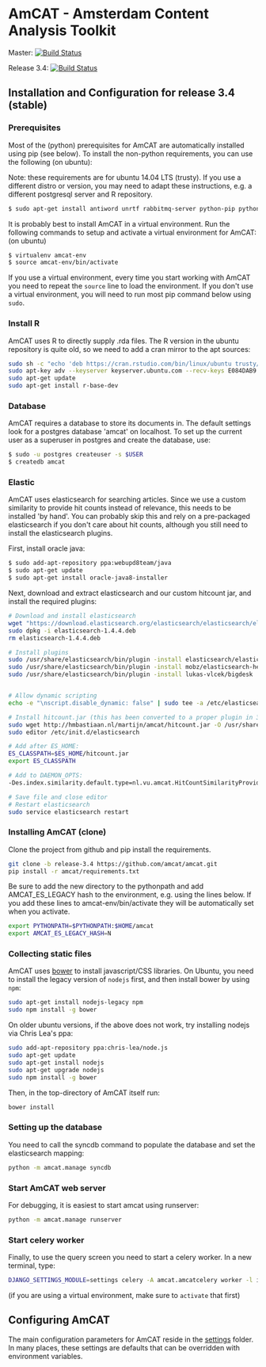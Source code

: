 AmCAT - Amsterdam Content Analysis Toolkit
==========================================

Master: [![Build Status](https://travis-ci.org/amcat/amcat.png?branch=master)](https://travis-ci.org/amcat/amcat)

Release 3.4: [![Build Status](https://travis-ci.org/amcat/amcat.png?branch=release-3.4)](https://travis-ci.org/amcat/amcat)


## Installation and Configuration for release 3.4 (stable)

### Prerequisites

Most of the (python) prerequisites for AmCAT are automatically installed using pip (see below). To install the non-python requirements, you can use the following (on ubuntu):

Note: these requirements are for ubuntu 14.04 LTS (trusty). If you use a different distro or version, you may need to adapt these instructions, e.g. a different postgresql server and R repository. 

```sh
$ sudo apt-get install antiword unrtf rabbitmq-server python-pip python-dev libxml2-dev libxslt-dev lib32z1-dev postgresql postgresql-server-dev-9.3 postgresql-contrib-9.3 python-virtualenv git graphviz
```

It is probably best to install AmCAT in a virtual environment. Run the following commands to setup and activate a virtual environment for AmCAT: (on ubuntu)

```sh
$ virtualenv amcat-env
$ source amcat-env/bin/activate
```

If you use a virtual environment, every time you start working with AmCAT you need to repeat the `source` line to load the environment. If you don't use a virtual environment, you will need to run most pip command below using `sudo`. 

### Install R

AmCAT uses R to directly supply .rda files. 
The R version in the ubuntu repository is quite old, so we need to add a cran mirror to the apt sources:

```sh
sudo sh -c "echo 'deb https://cran.rstudio.com/bin/linux/ubuntu trusty/' > /etc/apt/sources.list.d/r-cran-trusty.list"
sudo apt-key adv --keyserver keyserver.ubuntu.com --recv-keys E084DAB9
sudo apt-get update
sudo apt-get install r-base-dev
```

### Database

AmCAT requires a database to store its documents in. The default settings look for a postgres database 'amcat' on localhost. To set up the current user as a superuser in postgres and create the database, use:

```sh
$ sudo -u postgres createuser -s $USER
$ createdb amcat
```

### Elastic

AmCAT uses elasticsearch for searching articles. Since we use a custom similarity to provide hit counts instead of relevance, this needs to be installed 'by hand'. You can probably skip this and rely on a pre-packaged elasticsearch if you don't care about hit counts, although you still need to install the elasticsearch plugins.

First, install oracle java: 
```sh
$ sudo add-apt-repository ppa:webupd8team/java
$ sudo apt-get update
$ sudo apt-get install oracle-java8-installer 
```


Next, download and extract elasticsearch and our custom hitcount jar, and install the required plugins:

```sh
# Download and install elasticsearch
wget "https://download.elasticsearch.org/elasticsearch/elasticsearch/elasticsearch-1.4.4.deb"
sudo dpkg -i elasticsearch-1.4.4.deb
rm elasticsearch-1.4.4.deb

# Install plugins
sudo /usr/share/elasticsearch/bin/plugin -install elasticsearch/elasticsearch-analysis-icu/2.4.2
sudo /usr/share/elasticsearch/bin/plugin -install mobz/elasticsearch-head
sudo /usr/share/elasticsearch/bin/plugin -install lukas-vlcek/bigdesk


# Allow dynamic scripting 
echo -e "\nscript.disable_dynamic: false" | sudo tee -a /etc/elasticsearch/elasticsearch.yml

# Install hitcount.jar (this has been converted to a proper plugin in 3.5)
sudo wget http://hmbastiaan.nl/martijn/amcat/hitcount.jar -O /usr/share/elasticsearch/hitcount.jar
sudo editor /etc/init.d/elasticsearch

# Add after ES_HOME:
ES_CLASSPATH=$ES_HOME/hitcount.jar
export ES_CLASSPATH

# Add to DAEMON_OPTS:
-Des.index.similarity.default.type=nl.vu.amcat.HitCountSimilarityProvider

# Save file and close editor
# Restart elasticsearch
sudo service elasticsearch restart
```

### Installing AmCAT (clone)

Clone the project from github and pip install the requirements. 

```sh
git clone -b release-3.4 https://github.com/amcat/amcat.git
pip install -r amcat/requirements.txt
```

Be sure to add the new directory to the pythonpath and add AMCAT_ES_LEGACY hash to the environment, e.g. using the lines below.
If you add these lines to amcat-env/bin/activate they will be automatically set when you activate.

```sh
export PYTHONPATH=$PYTHONPATH:$HOME/amcat
export AMCAT_ES_LEGACY_HASH=N
```

### Collecting static files

AmCAT uses [bower](http://bower.io/) to install javascript/CSS libraries. On Ubuntu, you need to install the legacy version of `nodejs` first, and then install bower by using `npm`:

```sh
sudo apt-get install nodejs-legacy npm
sudo npm install -g bower
```

On older ubuntu versions, if the above does not work, try installing nodejs via Chris Lea's ppa:

```sh
sudo add-apt-repository ppa:chris-lea/node.js
sudo apt-get update
sudo apt-get install nodejs
sudo apt-get upgrade nodejs
sudo npm install -g bower
```

Then, in the top-directory of AmCAT itself run:

```sh
bower install
```

### Setting up the database

You need to call the syncdb command to populate the database and set the elasticsearch mapping:

```sh
python -m amcat.manage syncdb
```

### Start AmCAT web server

For debugging, it is easiest to start amcat using runserver:

```sh
python -m amcat.manage runserver
```

### Start celery worker

Finally, to use the query screen you need to start a celery worker. In a new terminal, type:

```sh
DJANGO_SETTINGS_MODULE=settings celery -A amcat.amcatcelery worker -l info -Q amcat
```

(if you are using a virtual environment, make sure to `activate` that first)

## Configuring AmCAT

The main configuration parameters for AmCAT reside in the [settings](https://github.com/amcat/amcat/tree/master/settings) folder. In many places, these settings are defaults that can be overridden with environment variables. 
